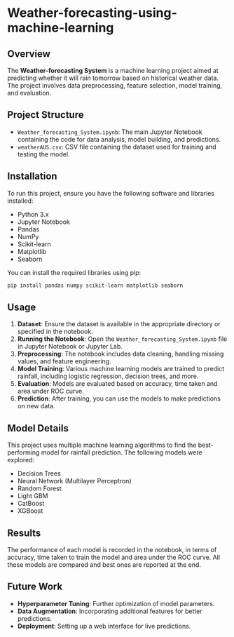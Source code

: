 # Weather-forecasting-using-machine-learning


## Overview
The **Weather-forecasting System** is a machine learning project aimed at predicting whether it will rain tomorrow based on historical weather data. The project involves data preprocessing, feature selection, model training, and evaluation.

## Project Structure

- `Weather_forecasting_System.ipynb`: The main Jupyter Notebook containing the code for data analysis, model building, and predictions.
- `weatherAUS.csv`: CSV file containing the dataset used for training and testing the model.

## Installation

To run this project, ensure you have the following software and libraries installed:

- Python 3.x
- Jupyter Notebook
- Pandas
- NumPy
- Scikit-learn
- Matplotlib
- Seaborn

You can install the required libraries using pip:

```bash
pip install pandas numpy scikit-learn matplotlib seaborn
```

## Usage

1. **Dataset**: Ensure the dataset is available in the appropriate directory or specified in the notebook.
2. **Running the Notebook**: Open the `Weather_forecasting_System.ipynb` file in Jupyter Notebook or Jupyter Lab.
3. **Preprocessing**: The notebook includes data cleaning, handling missing values, and feature engineering.
4. **Model Training**: Various machine learning models are trained to predict rainfall, including logistic regression, decision trees, and more.
5. **Evaluation**: Models are evaluated based on accuracy, time taken and area under ROC curve.
6. **Prediction**: After training, you can use the models to make predictions on new data.

## Model Details

This project uses multiple machine learning algorithms to find the best-performing model for rainfall prediction. The following models were explored:

- Decision Trees
- Neural Network (Multilayer Perceptron)
- Random Forest
- Light GBM
- CatBoost
- XGBoost

## Results

The performance of each model is recorded in the notebook, in terms of accuracy, time taken to train the model and area under the ROC curve. All these models are compared and best ones are reported at the end.

## Future Work

- **Hyperparameter Tuning**: Further optimization of model parameters.
- **Data Augmentation**: Incorporating additional features for better predictions.
- **Deployment**: Setting up a web interface for live predictions.
